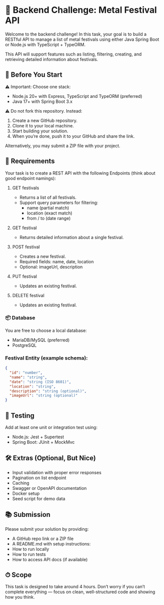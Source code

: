# 🧠 Backend Challenge: Metal Festival API

Welcome to the backend challenge! In this task, your goal is to build a RESTful API to manage a list of metal festivals using either Java Spring Boot or Node.js with TypeScript + TypeORM.

This API will support features such as listing, filtering, creating, and retrieving detailed information about festivals.

## 🚀 Before You Start
⚠️ Important: Choose one stack:
- Node.js 20+ with Express, TypeScript and TypeORM (preferred)
- Java 17+ with Spring Boot 3.x

⚠️ Do not fork this repository.
Instead: 
1.	Create a new GitHub repository.
2.	Clone it to your local machine.
3.	Start building your solution.
4.	When you’re done, push it to your GitHub and share the link.

Alternatively, you may submit a ZIP file with your project.

## 🔧 Requirements
Your task is to create a REST API with the following Endpoints (think about good endpoint namings):
1. GET festivals
    - Returns a list of all festivals.
    - Support query parameters for filtering:
        - name (partial match)
        - location (exact match)
        - from / to (date range)

2. GET festival
    - Returns detailed information about a single festival.

3. POST festival
    - Creates a new festival.
    - Required fields: name, date, location
    - Optional: imageUrl, description

4. PUT festival
    - Updates an existing festival.

5. DELETE festival
    - Updates an existing festival.

### 📦 Database
You are free to choose a local database:
- MariaDB/MySQL (preferred)	
- PostgreSQL

### Festival Entity (example schema):
```json
{
  "id": "number",
  "name": "string",
  "date": "string (ISO 8601)",
  "location": "string",
  "description": "string (optional)",
  "imageUrl": "string (optional)"
}
```

## 🧪 Testing
Add at least one unit or integration test using:
- Node.js: Jest + Supertest
- Spring Boot: JUnit + MockMvc

## 🛠 Extras (Optional, But Nice)
- Input validation with proper error responses
- Pagination on list endpoint
- Caching
- Swagger or OpenAPI documentation
- Docker setup
- Seed script for demo data

## 📚 Submission
Please submit your solution by providing:
- A GitHub repo link or a ZIP file
- A README.md with setup instructions:
- How to run locally
- How to run tests
- How to access API docs (if available)

## ⏱ Scope
This task is designed to take around 4 hours. Don’t worry if you can’t complete everything — focus on clean, well-structured code and showing how you think.